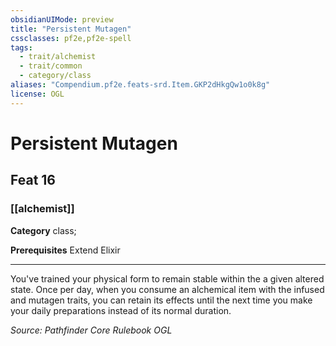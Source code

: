```yaml
---
obsidianUIMode: preview
title: "Persistent Mutagen"
cssclasses: pf2e,pf2e-spell
tags:
  - trait/alchemist
  - trait/common
  - category/class
aliases: "Compendium.pf2e.feats-srd.Item.GKP2dHkgQw1o0k8g"
license: OGL
---
```

# Persistent Mutagen
## Feat 16
### [[alchemist]]

**Category** class; 



**Prerequisites** Extend Elixir
* * *
You've trained your physical form to remain stable within the a given altered state. Once per day, when you consume an alchemical item with the infused and mutagen traits, you can retain its effects until the next time you make your daily preparations instead of its normal duration.

*Source: Pathfinder Core Rulebook*
*OGL*